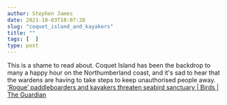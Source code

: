 ```yaml
---
author: Stephen James
date: 2021-10-03T18:07:28
slug: "coquet_island_and_kayakers"
title: ""
tags: [  ]
type: post
---
```

This is a shame to read about. Coquet Island has been the backdrop to many a happy hour on the Northumberland coast, and it's sad to hear that the wardens are having to take steps to keep unauthorised people away. [‘Rogue’ paddleboarders and kayakers threaten seabird sanctuary | Birds | The Guardian](https://www.theguardian.com/environment/2021/oct/03/rogue-paddleboarders-and-kayakers-threaten-seabird-sanctuary)
